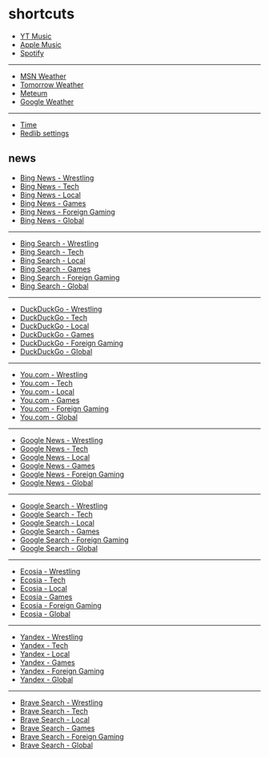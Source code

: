 # shortcuts

- [YT Music](https://music.youtube.com)
- [Apple Music](https://music.apple.com)
- [Spotify](https://open.spotify.com)

---

- [MSN Weather](https://www.msn.com/en-us/weather/maps/radar)
- [Tomorrow Weather](https://weather.tomorrow.io)
- [Meteum](https://meteum.ai/weather/search)
- [Google Weather](https://www.google.com/search?q=weather&udm=0&safe=off)

---

- [Time](https://time.is/?c=d3l1_3F_3j1_3Y1_3WXth2i2s.TAXfmrXc1Xo480Xz1Xa1Xb51ea29.4e4185.28571f.2d99db.abbd8.1bb85e.1c3b23Xw1Xv20240528Xh0Xi1XZ1XmXuXB1Xs0)
- [Redlib settings](https://redlib.freedit.eu/settings/restore/?theme=system&front_page=default&layout=card&wide=off&post_sort=top&comment_sort=top&show_nsfw=on&use_hls=off&hide_hls_notification=off&hide_awards=off&fixed_navbar=on&subscriptions=&filters=)

## news

- [Bing News - Wrestling](https://www.bing.com/news/search?q=%22ringsidenews%20com%22%20OR%20%22wrestlinginc%20com%22%20OR%20%22fightful%20com%22%20OR%20site%3Aringsidenews.com%20OR%20site%3Awrestlinginc.com%20OR%20site%3Afightful.com&qft=interval%3d"7")
- [Bing News - Tech](https://www.bing.com/news/search?q=msft%20OR%20aapl%20OR%20goog%20OR%20anthropic%20OR%20openai%20OR%20perplexity%20OR%20ios%20OR%20windows%20OR%20starlink&qft=interval%3d"7")
- [Bing News - Local](https://www.bing.com/news/search?q=%22newsinfo%20inquirer%20net%22%20OR%20%22news%20abs%20cbn%20com%20news%22%20OR%20%22philstar%20com%20nation%22%20OR%20%22gmanetwork%20com%20news%20topstories%20metro%22%20OR%20%22gmanetwork%20com%20news%20topstories%20nation%22%20OR%20%22gmanetwork%20com%20news%20balitambayan%22%20OR%20site%3Anewsinfo.inquirer.net%20OR%20site%3Anews.abs-cbn.com%2Fnews%20OR%20site%3Aphilstar.com%2Fnation%20OR%20site%3Agmanetwork.com%2Fnews%2Ftopstories%2Fmetro%20OR%20site%3Agmanetwork.com%2Fnews%2Ftopstories%2Fnation%20OR%20site%3Agmanetwork.com%2Fnews%2Fbalitambayan&qft=interval%3d"7")
- [Bing News - Games](https://www.bing.com/news/search?q=genshin+OR+valorant+OR+%28league+"of+legends"%29+OR+wuthering+OR+%28smash+bros%29+OR+ntes+OR+ttwo+OR+ea&qft=interval%3d"7")
- [Bing News - Foreign Gaming](https://www.bing.com/news/search?q=(%E8%8B%B1%E9%9B%84%E8%81%94%E7%9B%9F+OR+%E6%97%A0%E7%95%8F%E5%A5%91%E7%BA%A6+OR+(%E3%83%AA%E3%83%BC%E3%82%B0%E3%83%BB%E3%82%AA%E3%83%96%E3%83%BB%E3%83%AC%E3%82%B8%E3%82%A7%E3%83%B3%E3%83%89)+OR+%E3%83%B4%E3%82%A1%E3%83%AD%E3%83%A9%E3%83%B3%E3%83%88+OR+(%EB%A6%AC%EA%B7%B8+%EC%98%A4%EB%B8%8C+%EB%A0%88%EC%A0%84%EB%93%9C)+OR+(%EB%B0%9C%EB%A1%9C%EB%9E%80%ED%8A%B8)+OR+valorant+OR+(league+of+legends)+OR+vct+OR+lck+OR+lpl+OR+lec+OR+lcs)+site:weibo.com+OR+site:weibo.cn+OR+site:hupu.com+OR+site:shirataba.net+OR+site:5ch.net+OR+site:nate.com+OR+site:naver.com&qft=interval%3d"7")
- [Bing News - Global](https://www.bing.com/news/search?q=%22channelnewsasia%20com%20world%22%20OR%20%22france24%20com%20en%20live%20news%22%20OR%20%20%22scmp%20com%20news%20world%22%20OR%20%22reuters%20com%20world%22%20OR%20site%3Achannelnewsasia.com%2Fworld%20OR%20site%3Afrance24.com%2Fen%2Flive-news%20OR%20site%3Ascmp.com%2Fnews%2Fworld%20OR%20site%3Areuters.com%2Fworld&qft=interval%3d"7")
<!-- Format: - [Bing News - *queryTitle*](https://www.bing.com/news/search?q=[query]&qft=interval%3d"7") -->

---

- [Bing Search - Wrestling](https://www.bing.com/search?q=%22ringsidenews%20com%22%20OR%20%22wrestlinginc%20com%22%20OR%20%22fightful%20com%22%20OR%20site%3Aringsidenews.com%20OR%20site%3Awrestlinginc.com%20OR%20site%3Afightful.com&filters=ex1%3a%22ez1%22&mkt=en-US&setlang=en-us)
- [Bing Search - Tech](https://www.bing.com/search?q=msft%20OR%20aapl%20OR%20goog%20OR%20anthropic%20OR%20openai%20OR%20perplexity%20OR%20ios%20OR%20windows%20OR%20starlink&filters=ex1%3a%22ez1%22&mkt=en-US&setlang=en-us)
- [Bing Search - Local](https://www.bing.com/search?q=%22newsinfo%20inquirer%20net%22%20OR%20%22news%20abs%20cbn%20com%20news%22%20OR%20%22philstar%20com%20nation%22%20OR%20%22gmanetwork%20com%20news%20topstories%20metro%22%20OR%20%22gmanetwork%20com%20news%20topstories%20nation%22%20OR%20%22gmanetwork%20com%20news%20balitambayan%22%20OR%20site%3Anewsinfo.inquirer.net%20OR%20site%3Anews.abs-cbn.com%2Fnews%20OR%20site%3Aphilstar.com%2Fnation%20OR%20site%3Agmanetwork.com%2Fnews%2Ftopstories%2Fmetro%20OR%20site%3Agmanetwork.com%2Fnews%2Ftopstories%2Fnation%20OR%20site%3Agmanetwork.com%2Fnews%2Fbalitambayan&filters=ex1%3a%22ez1%22&mkt=en-US&setlang=en-us)
- [Bing Search - Games](https://www.bing.com/search?q=genshin+OR+valorant+OR+%28league+"of+legends"%29+OR+wuthering+OR+%28smash+bros%29+OR+ntes+OR+ttwo+OR+ea&filters=ex1%3a%22ez1%22&mkt=en-US&setlang=en-us)
- [Bing Search - Foreign Gaming](https://www.bing.com/search?q=(%E8%8B%B1%E9%9B%84%E8%81%94%E7%9B%9F+OR+%E6%97%A0%E7%95%8F%E5%A5%91%E7%BA%A6+OR+(%E3%83%AA%E3%83%BC%E3%82%B0%E3%83%BB%E3%82%AA%E3%83%96%E3%83%BB%E3%83%AC%E3%82%B8%E3%82%A7%E3%83%B3%E3%83%89)+OR+%E3%83%B4%E3%82%A1%E3%83%AD%E3%83%A9%E3%83%B3%E3%83%88+OR+(%EB%A6%AC%EA%B7%B8+%EC%98%A4%EB%B8%8C+%EB%A0%88%EC%A0%84%EB%93%9C)+OR+(%EB%B0%9C%EB%A1%9C%EB%9E%80%ED%8A%B8)+OR+valorant+OR+(league+of+legends)+OR+vct+OR+lck+OR+lpl+OR+lec+OR+lcs)+site:weibo.com+OR+site:weibo.cn+OR+site:hupu.com+OR+site:shirataba.net+OR+site:5ch.net+OR+site:nate.com+OR+site:naver.com&filters=ex1%3a%22ez1%22&mkt=en-US&setlang=en-us)
- [Bing Search - Global](https://www.bing.com/search?q=%22channelnewsasia%20com%20world%22%20OR%20%22france24%20com%20en%20live%20news%22%20OR%20%20%22scmp%20com%20news%20world%22%20OR%20%22reuters%20com%20world%22%20OR%20site%3Achannelnewsasia.com%2Fworld%20OR%20site%3Afrance24.com%2Fen%2Flive-news%20OR%20site%3Ascmp.com%2Fnews%2Fworld%20OR%20site%3Areuters.com%2Fworld&filters=ex1%3a%22ez1%22&mkt=en-US&setlang=en-us)
<!-- Format: - [Bing Search - *queryTitle*](https://www.bing.com/search?q=[query]&filters=ex1%3a%22ez1%22&mkt=en-US&setlang=en-us) -->

---

- [DuckDuckGo - Wrestling](https://duckduckgo.com/?q=%22ringsidenews%20com%22%20OR%20%22wrestlinginc%20com%22%20OR%20%22fightful%20com%22%20OR%20site%3Aringsidenews.com%20OR%20site%3Awrestlinginc.com%20OR%20site%3Afightful.com&df=d&assist=true)
- [DuckDuckGo - Tech](https://duckduckgo.com/?q=msft%20OR%20aapl%20OR%20goog%20OR%20anthropic%20OR%20openai%20OR%20perplexity%20OR%20ios%20OR%20windows%20OR%20starlink&df=d)
- [DuckDuckGo - Local](https://duckduckgo.com/?q=%22newsinfo%20inquirer%20net%22%20OR%20%22news%20abs%20cbn%20com%20news%22%20OR%20%22philstar%20com%20nation%22%20OR%20%22gmanetwork%20com%20news%20topstories%20metro%22%20OR%20%22gmanetwork%20com%20news%20topstories%20nation%22%20OR%20%22gmanetwork%20com%20news%20balitambayan%22%20OR%20site%3Anewsinfo.inquirer.net%20OR%20site%3Anews.abs-cbn.com%2Fnews%20OR%20site%3Aphilstar.com%2Fnation%20OR%20site%3Agmanetwork.com%2Fnews%2Ftopstories%2Fmetro%20OR%20site%3Agmanetwork.com%2Fnews%2Ftopstories%2Fnation%20OR%20site%3Agmanetwork.com%2Fnews%2Fbalitambayan&df=d&assist=true)
- [DuckDuckGo - Games](https://duckduckgo.com/?q=genshin+OR+valorant+OR+%28league+"of+legends"%29+OR+wuthering+OR+%28smash+bros%29+OR+ntes+OR+ttwo+OR+ea&df=d&assist=true)
- [DuckDuckGo - Foreign Gaming](https://duckduckgo.com/?q=(%E8%8B%B1%E9%9B%84%E8%81%94%E7%9B%9F+OR+%E6%97%A0%E7%95%8F%E5%A5%91%E7%BA%A6+OR+(%E3%83%AA%E3%83%BC%E3%82%B0%E3%83%BB%E3%82%AA%E3%83%96%E3%83%BB%E3%83%AC%E3%82%B8%E3%82%A7%E3%83%B3%E3%83%89)+OR+%E3%83%B4%E3%82%A1%E3%83%AD%E3%83%A9%E3%83%B3%E3%83%88+OR+(%EB%A6%AC%EA%B7%B8+%EC%98%A4%EB%B8%8C+%EB%A0%88%EC%A0%84%EB%93%9C)+OR+(%EB%B0%9C%EB%A1%9C%EB%9E%80%ED%8A%B8)+OR+valorant+OR+(league+of+legends)+OR+vct+OR+lck+OR+lpl+OR+lec+OR+lcs)+site:weibo.com+OR+site:weibo.cn+OR+site:hupu.com+OR+site:shirataba.net+OR+site:5ch.net+OR+site:nate.com+OR+site:naver.com&df=d&assist=true)
- [DuckDuckGo - Global](https://duckduckgo.com/?q=%22channelnewsasia%20com%20world%22%20OR%20%22france24%20com%20en%20live%20news%22%20OR%20%20%22scmp%20com%20news%20world%22%20OR%20%22reuters%20com%20world%22%20OR%20site%3Achannelnewsasia.com%2Fworld%20OR%20site%3Afrance24.com%2Fen%2Flive-news%20OR%20site%3Ascmp.com%2Fnews%2Fworld%20OR%20site%3Areuters.com%2Fworld&df=d&assist=true)
<!-- Format: - [DuckDuckGo - *queryTitle*](https://duckduckgo.com/?q=[query]&df=d&assist=true) -->

---

- [You.com - Wrestling](https://you.com/search?q=%22ringsidenews%20com%22%20OR%20%22wrestlinginc%20com%22%20OR%20%22fightful%20com%22%20OR%20site%3Aringsidenews.com%20OR%20site%3Awrestlinginc.com%20OR%20site%3Afightful.com)
- [You.com - Tech](https://you.com/search?q=msft%20OR%20aapl%20OR%20goog%20OR%20anthropic%20OR%20openai%20OR%20perplexity%20OR%20ios%20OR%20windows%20OR%20starlink)
- [You.com - Local](https://you.com/search?q=%22newsinfo%20inquirer%20net%22%20OR%20%22news%20abs%20cbn%20com%20news%22%20OR%20%22philstar%20com%20nation%22%20OR%20%22gmanetwork%20com%20news%20topstories%20metro%22%20OR%20%22gmanetwork%20com%20news%20topstories%20nation%22%20OR%20%22gmanetwork%20com%20news%20balitambayan%22%20OR%20site%3Anewsinfo.inquirer.net%20OR%20site%3Anews.abs-cbn.com%2Fnews%20OR%20site%3Aphilstar.com%2Fnation%20OR%20site%3Agmanetwork.com%2Fnews%2Ftopstories%2Fmetro%20OR%20site%3Agmanetwork.com%2Fnews%2Ftopstories%2Fnation%20OR%20site%3Agmanetwork.com%2Fnews%2Fbalitambayan)
- [You.com - Games](https://you.com/search?q=genshin+OR+valorant+OR+%28league+"of+legends"%29+OR+wuthering+OR+%28smash+bros%29+OR+ntes+OR+ttwo+OR+ea)
- [You.com - Foreign Gaming](https://you.com/search?q=(%E8%8B%B1%E9%9B%84%E8%81%94%E7%9B%9F+OR+%E6%97%A0%E7%95%8F%E5%A5%91%E7%BA%A6+OR+(%E3%83%AA%E3%83%BC%E3%82%B0%E3%83%BB%E3%82%AA%E3%83%96%E3%83%BB%E3%83%AC%E3%82%B8%E3%82%A7%E3%83%B3%E3%83%89)+OR+%E3%83%B4%E3%82%A1%E3%83%AD%E3%83%A9%E3%83%B3%E3%83%88+OR+(%EB%A6%AC%EA%B7%B8+%EC%98%A4%EB%B8%8C+%EB%A0%88%EC%A0%84%EB%93%9C)+OR+(%EB%B0%9C%EB%A1%9C%EB%9E%80%ED%8A%B8)+OR+valorant+OR+(league+of+legends)+OR+vct+OR+lck+OR+lpl+OR+lec+OR+lcs)+site:weibo.com+OR+site:weibo.cn+OR+site:hupu.com+OR+site:shirataba.net+OR+site:5ch.net+OR+site:nate.com+OR+site:naver.com)
- [You.com - Global](https://you.com/search?q=%22channelnewsasia%20com%20world%22%20OR%20%22france24%20com%20en%20live%20news%22%20OR%20%20%22scmp%20com%20news%20world%22%20OR%20%22reuters%20com%20world%22%20OR%20site%3Achannelnewsasia.com%2Fworld%20OR%20site%3Afrance24.com%2Fen%2Flive-news%20OR%20site%3Ascmp.com%2Fnews%2Fworld%20OR%20site%3Areuters.com%2Fworld)
<!-- Format: - [You.com - *queryTitle*](https://you.com/search?q=[query]) -->

---

- [Google News - Wrestling](https://news.google.com/search?q=%22ringsidenews%20com%22%20OR%20%22wrestlinginc%20com%22%20OR%20%22fightful%20com%22%20OR%20site%3Aringsidenews.com%20OR%20site%3Awrestlinginc.com%20OR%20site%3Afightful.com%20when%3A1d)
- [Google News - Tech](https://news.google.com/search?q=msft%20OR%20aapl%20OR%20goog%20OR%20anthropic%20OR%20openai%20OR%20perplexity%20OR%20ios%20OR%20windows%20OR%20starlink%20when%3A1d)
- [Google News - Local](https://news.google.com/search?q=%22newsinfo%20inquirer%20net%22%20OR%20%22news%20abs%20cbn%20com%20news%22%20OR%20%22philstar%20com%20nation%22%20OR%20%22gmanetwork%20com%20news%20topstories%20metro%22%20OR%20%22gmanetwork%20com%20news%20topstories%20nation%22%20OR%20%22gmanetwork%20com%20news%20balitambayan%22%20OR%20site%3Anewsinfo.inquirer.net%20OR%20site%3Anews.abs-cbn.com%2Fnews%20OR%20site%3Aphilstar.com%2Fnation%20OR%20site%3Agmanetwork.com%2Fnews%2Ftopstories%2Fmetro%20OR%20site%3Agmanetwork.com%2Fnews%2Ftopstories%2Fnation%20OR%20site%3Agmanetwork.com%2Fnews%2Fbalitambayan%20when%3A1d)
- [Google News - Games](https://news.google.com/search?q=genshin+OR+valorant+OR+%28league+"of+legends"%29+OR+wuthering+OR+%28smash+bros%29+OR+ntes+OR+ttwo+OR+ea%20when%3A1d)
- [Google News - Foreign Gaming](https://news.google.com/search?q=(%E8%8B%B1%E9%9B%84%E8%81%94%E7%9B%9F+OR+%E6%97%A0%E7%95%8F%E5%A5%91%E7%BA%A6+OR+(%E3%83%AA%E3%83%BC%E3%82%B0%E3%83%BB%E3%82%AA%E3%83%96%E3%83%BB%E3%83%AC%E3%82%B8%E3%82%A7%E3%83%B3%E3%83%89)+OR+%E3%83%B4%E3%82%A1%E3%83%AD%E3%83%A9%E3%83%B3%E3%83%88+OR+(%EB%A6%AC%EA%B7%B8+%EC%98%A4%EB%B8%8C+%EB%A0%88%EC%A0%84%EB%93%9C)+OR+(%EB%B0%9C%EB%A1%9C%EB%9E%80%ED%8A%B8)+OR+valorant+OR+(league+of+legends)+OR+vct+OR+lck+OR+lpl+OR+lec+OR+lcs)+site:weibo.com+OR+site:weibo.cn+OR+site:hupu.com+OR+site:shirataba.net+OR+site:5ch.net+OR+site:nate.com+OR+site:naver.com%20when%3A1d)
- [Google News - Global](https://news.google.com/search?q=%22channelnewsasia%20com%20world%22%20OR%20%22france24%20com%20en%20live%20news%22%20OR%20%20%22scmp%20com%20news%20world%22%20OR%20%22reuters%20com%20world%22%20OR%20site%3Achannelnewsasia.com%2Fworld%20OR%20site%3Afrance24.com%2Fen%2Flive-news%20OR%20site%3Ascmp.com%2Fnews%2Fworld%20OR%20site%3Areuters.com%2Fworld%20when%3A1d)
<!-- Format: - [Google News - *queryTitle*](https://news.google.com/search?q=[query]%20when%3A1d) -->

---

- [Google Search - Wrestling](https://www.google.com/search?q=%22ringsidenews%20com%22%20OR%20%22wrestlinginc%20com%22%20OR%20%22fightful%20com%22%20OR%20site%3Aringsidenews.com%20OR%20site%3Awrestlinginc.com%20OR%20site%3Afightful.com&udm=1&tbs=qdr:d&safe=off)
- [Google Search - Tech](https://www.google.com/search?q=msft%20OR%20aapl%20OR%20goog%20OR%20anthropic%20OR%20openai%20OR%20perplexity%20OR%20ios%20OR%20windows%20OR%20starlink&udm=1&tbs=qdr:d&safe=off)
- [Google Search - Local](https://www.google.com/search?q=%22newsinfo%20inquirer%20net%22%20OR%20%22news%20abs%20cbn%20com%20news%22%20OR%20%22philstar%20com%20nation%22%20OR%20%22gmanetwork%20com%20news%20topstories%20metro%22%20OR%20%22gmanetwork%20com%20news%20topstories%20nation%22%20OR%20%22gmanetwork%20com%20news%20balitambayan%22%20OR%20site%3Anewsinfo.inquirer.net%20OR%20site%3Anews.abs-cbn.com%2Fnews%20OR%20site%3Aphilstar.com%2Fnation%20OR%20site%3Agmanetwork.com%2Fnews%2Ftopstories%2Fmetro%20OR%20site%3Agmanetwork.com%2Fnews%2Ftopstories%2Fnation%20OR%20site%3Agmanetwork.com%2Fnews%2Fbalitambayan&udm=1&tbs=qdr:d&safe=off)
- [Google Search - Games](https://www.google.com/search?q=genshin+OR+valorant+OR+%28league+"of+legends"%29+OR+wuthering+OR+%28smash+bros%29+OR+ntes+OR+ttwo+OR+ea&udm=1&tbs=qdr:d&safe=off)
- [Google Search - Foreign Gaming](https://www.google.com/search?q=(%E8%8B%B1%E9%9B%84%E8%81%94%E7%9B%9F+OR+%E6%97%A0%E7%95%8F%E5%A5%91%E7%BA%A6+OR+(%E3%83%AA%E3%83%BC%E3%82%B0%E3%83%BB%E3%82%AA%E3%83%96%E3%83%BB%E3%83%AC%E3%82%B8%E3%82%A7%E3%83%B3%E3%83%89)+OR+%E3%83%B4%E3%82%A1%E3%83%AD%E3%83%A9%E3%83%B3%E3%83%88+OR+(%EB%A6%AC%EA%B7%B8+%EC%98%A4%EB%B8%8C+%EB%A0%88%EC%A0%84%EB%93%9C)+OR+(%EB%B0%9C%EB%A1%9C%EB%9E%80%ED%8A%B8)+OR+valorant+OR+(league+of+legends)+OR+vct+OR+lck+OR+lpl+OR+lec+OR+lcs)+site:weibo.com+OR+site:weibo.cn+OR+site:hupu.com+OR+site:shirataba.net+OR+site:5ch.net+OR+site:nate.com+OR+site:naver.com&udm=1&tbs=qdr:d&safe=off)
- [Google Search - Global](https://www.google.com/search?q=%22channelnewsasia%20com%20world%22%20OR%20%22france24%20com%20en%20live%20news%22%20OR%20%20%22scmp%20com%20news%20world%22%20OR%20%22reuters%20com%20world%22%20OR%20site%3Achannelnewsasia.com%2Fworld%20OR%20site%3Afrance24.com%2Fen%2Flive-news%20OR%20site%3Ascmp.com%2Fnews%2Fworld%20OR%20site%3Areuters.com%2Fworld&udm=1&tbs=qdr:d&safe=off)
<!-- Format: - [Google Search - *queryTitle*](https://www.google.com/search?q=[query]&udm=1&tbs=qdr:d&safe=off) -->

---

- [Ecosia - Wrestling](https://www.ecosia.org/search?q=%22ringsidenews%20com%22%20OR%20%22wrestlinginc%20com%22%20OR%20%22fightful%20com%22%20OR%20site%3Aringsidenews.com%20OR%20site%3Awrestlinginc.com%20OR%20site%3Afightful.com&freshness=day)
- [Ecosia - Tech](https://www.ecosia.org/search?q=msft%20OR%20aapl%20OR%20goog%20OR%20anthropic%20OR%20openai%20OR%20perplexity%20OR%20ios%20OR%20windows%20OR%20starlink&freshness=day)
- [Ecosia - Local](https://www.ecosia.org/search?q=%22newsinfo%20inquirer%20net%22%20OR%20%22news%20abs%20cbn%20com%20news%22%20OR%20%22philstar%20com%20nation%22%20OR%20%22gmanetwork%20com%20news%20topstories%20metro%22%20OR%20%22gmanetwork%20com%20news%20topstories%20nation%22%20OR%20%22gmanetwork%20com%20news%20balitambayan%22%20OR%20site%3Anewsinfo.inquirer.net%20OR%20site%3Anews.abs-cbn.com%2Fnews%20OR%20site%3Aphilstar.com%2Fnation%20OR%20site%3Agmanetwork.com%2Fnews%2Ftopstories%2Fmetro%20OR%20site%3Agmanetwork.com%2Fnews%2Ftopstories%2Fnation%20OR%20site%3Agmanetwork.com%2Fnews%2Fbalitambayan&freshness=day)
- [Ecosia - Games](https://www.ecosia.org/search?q=genshin+OR+valorant+OR+%28league+"of+legends"%29+OR+wuthering+OR+%28smash+bros%29+OR+ntes+OR+ttwo+OR+ea&freshness=day)
- [Ecosia - Foreign Gaming](https://www.ecosia.org/search?q=(%E8%8B%B1%E9%9B%84%E8%81%94%E7%9B%9F+OR+%E6%97%A0%E7%95%8F%E5%A5%91%E7%BA%A6+OR+(%E3%83%AA%E3%83%BC%E3%82%B0%E3%83%BB%E3%82%AA%E3%83%96%E3%83%BB%E3%83%AC%E3%82%B8%E3%82%A7%E3%83%B3%E3%83%89)+OR+%E3%83%B4%E3%82%A1%E3%83%AD%E3%83%A9%E3%83%B3%E3%83%88+OR+(%EB%A6%AC%EA%B7%B8+%EC%98%A4%EB%B8%8C+%EB%A0%88%EC%A0%84%EB%93%9C)+OR+(%EB%B0%9C%EB%A1%9C%EB%9E%80%ED%8A%B8)+OR+valorant+OR+(league+of+legends)+OR+vct+OR+lck+OR+lpl+OR+lec+OR+lcs)+site:weibo.com+OR+site:weibo.cn+OR+site:hupu.com+OR+site:shirataba.net+OR+site:5ch.net+OR+site:nate.com+OR+site:naver.com&freshness=day)
- [Ecosia - Global](https://www.ecosia.org/search?q=%22channelnewsasia%20com%20world%22%20OR%20%22france24%20com%20en%20live%20news%22%20OR%20%20%22scmp%20com%20news%20world%22%20OR%20%22reuters%20com%20world%22%20OR%20site%3Achannelnewsasia.com%2Fworld%20OR%20site%3Afrance24.com%2Fen%2Flive-news%20OR%20site%3Ascmp.com%2Fnews%2Fworld%20OR%20site%3Areuters.com%2Fworld&freshness=day)
<!-- Format: - [Ecosia - *queryTitle*](https://www.ecosia.org/search?q=[query]&freshness=day) -->

---

- [Yandex - Wrestling](https://yandex.com/search/?text=%22ringsidenews%20com%22%20OR%20%22wrestlinginc%20com%22%20OR%20%22fightful%20com%22%20OR%20site%3Aringsidenews.com%20OR%20site%3Awrestlinginc.com%20OR%20site%3Afightful.com&within=77)
- [Yandex - Tech](https://yandex.com/search/?text=msft%20OR%20aapl%20OR%20goog%20OR%20anthropic%20OR%20openai%20OR%20perplexity%20OR%20ios%20OR%20windows%20OR%20starlink&within=77)
- [Yandex - Local](https://yandex.com/search/?text=%22newsinfo%20inquirer%20net%22%20OR%20%22news%20abs%20cbn%20com%20news%22%20OR%20%22philstar%20com%20nation%22%20OR%20%22gmanetwork%20com%20news%20topstories%20metro%22%20OR%20%22gmanetwork%20com%20news%20topstories%20nation%22%20OR%20%22gmanetwork%20com%20news%20balitambayan%22%20OR%20site%3Anewsinfo.inquirer.net%20OR%20site%3Anews.abs-cbn.com%2Fnews%20OR%20site%3Aphilstar.com%2Fnation%20OR%20site%3Agmanetwork.com%2Fnews%2Ftopstories%2Fmetro%20OR%20site%3Agmanetwork.com%2Fnews%2Ftopstories%2Fnation%20OR%20site%3Agmanetwork.com%2Fnews%2Fbalitambayan&within=77)
- [Yandex - Games](https://yandex.com/search/?text=genshin+OR+valorant+OR+%28league+"of+legends"%29+OR+wuthering+OR+%28smash+bros%29+OR+ntes+OR+ttwo+OR+ea&within=77)
- [Yandex - Foreign Gaming](https://yandex.com/search?text=(%E8%8B%B1%E9%9B%84%E8%81%94%E7%9B%9F+OR+%E6%97%A0%E7%95%8F%E5%A5%91%E7%BA%A6+OR+(%E3%83%AA%E3%83%BC%E3%82%B0%E3%83%BB%E3%82%AA%E3%83%96%E3%83%BB%E3%83%AC%E3%82%B8%E3%82%A7%E3%83%B3%E3%83%89)+OR+%E3%83%B4%E3%82%A1%E3%83%AD%E3%83%A9%E3%83%B3%E3%83%88+OR+(%EB%A6%AC%EA%B7%B8+%EC%98%A4%EB%B8%8C+%EB%A0%88%EC%A0%84%EB%93%9C)+OR+(%EB%B0%9C%EB%A1%9C%EB%9E%80%ED%8A%B8)+OR+valorant+OR+(league+of+legends)+OR+vct+OR+lck+OR+lpl+OR+lec+OR+lcs)+site:weibo.com+OR+site:weibo.cn+OR+site:hupu.com+OR+site:shirataba.net+OR+site:5ch.net+OR+site:nate.com+OR+site:naver.com&within=77)
- [Yandex - Global](https://yandex.com/search/?text=%22channelnewsasia%20com%20world%22%20OR%20%22france24%20com%20en%20live%20news%22%20OR%20%20%22scmp%20com%20news%20world%22%20OR%20%22reuters%20com%20world%22%20OR%20site%3Achannelnewsasia.com%2Fworld%20OR%20site%3Afrance24.com%2Fen%2Flive-news%20OR%20site%3Ascmp.com%2Fnews%2Fworld%20OR%20site%3Areuters.com%2Fworld&within=77)
<!-- Format: - [Yandex - *queryTitle*](https://yandex.com/search/?text=[query]&within=77) -->

---

- [Brave Search - Wrestling](https://search.brave.com/search?q=%22ringsidenews%20com%22%20OR%20%22wrestlinginc%20com%22%20OR%20%22fightful%20com%22%20OR%20site%3Aringsidenews.com%20OR%20site%3Awrestlinginc.com%20OR%20site%3Afightful.com&tf=pd)
- [Brave Search - Tech](https://search.brave.com/search?q=msft%20OR%20aapl%20OR%20goog%20OR%20anthropic%20OR%20openai%20OR%20perplexity%20OR%20ios%20OR%20windows%20OR%20starlink&tf=pd)
- [Brave Search - Local](https://search.brave.com/search?q=%22newsinfo%20inquirer%20net%22%20OR%20%22news%20abs%20cbn%20com%20news%22%20OR%20%22philstar%20com%20nation%22%20OR%20%22gmanetwork%20com%20news%20topstories%20metro%22%20OR%20%22gmanetwork%20com%20news%20topstories%20nation%22%20OR%20%22gmanetwork%20com%20news%20balitambayan%22%20OR%20site%3Anewsinfo.inquirer.net%20OR%20site%3Anews.abs-cbn.com%2Fnews%20OR%20site%3Aphilstar.com%2Fnation%20OR%20site%3Agmanetwork.com%2Fnews%2Ftopstories%2Fmetro%20OR%20site%3Agmanetwork.com%2Fnews%2Ftopstories%2Fnation%20OR%20site%3Agmanetwork.com%2Fnews%2Fbalitambayan&tf=pd)
- [Brave Search - Games](https://search.brave.com/search?q=genshin+OR+valorant+OR+%28league+"of+legends"%29+OR+wuthering+OR+%28smash+bros%29+OR+ntes+OR+ttwo+OR+ea&tf=pd)
- [Brave Search - Foreign Gaming](https://search.brave.com/search?q=(%E8%8B%B1%E9%9B%84%E8%81%94%E7%9B%9F+OR+%E6%97%A0%E7%95%8F%E5%A5%91%E7%BA%A6+OR+(%E3%83%AA%E3%83%BC%E3%82%B0%E3%83%BB%E3%82%AA%E3%83%96%E3%83%BB%E3%83%AC%E3%82%B8%E3%82%A7%E3%83%B3%E3%83%89)+OR+%E3%83%B4%E3%82%A1%E3%83%AD%E3%83%A9%E3%83%B3%E3%83%88+OR+(%EB%A6%AC%EA%B7%B8+%EC%98%A4%EB%B8%8C+%EB%A0%88%EC%A0%84%EB%93%9C)+OR+(%EB%B0%9C%EB%A1%9C%EB%9E%80%ED%8A%B8)+OR+valorant+OR+(league+of+legends)+OR+vct+OR+lck+OR+lpl+OR+lec+OR+lcs)+site:weibo.com+OR+site:weibo.cn+OR+site:hupu.com+OR+site:shirataba.net+OR+site:5ch.net+OR+site:nate.com+OR+site:naver.com&tf=pd)
- [Brave Search - Global](https://search.brave.com/search?q=%22channelnewsasia%20com%20world%22%20OR%20%22france24%20com%20en%20live%20news%22%20OR%20%20%22scmp%20com%20news%20world%22%20OR%20%22reuters%20com%20world%22%20OR%20site%3Achannelnewsasia.com%2Fworld%20OR%20site%3Afrance24.com%2Fen%2Flive-news%20OR%20site%3Ascmp.com%2Fnews%2Fworld%20OR%20site%3Areuters.com%2Fworld&qs=n&form=QBRE&sp=-1&lq=1&pq=%22channelnewsasia%20com%20world%22%20or%20%22france24%20com%20en%20live%20news%22%20or%20%20%22scmp%20com%20news%20world%22%20or%20%22reuters%20com%20worl%22%20or%20site%3Achannelnewsasia.com%2Fworld%20or%20site%3Afrance24.com%2Fen%2Flive-news%20or%20site%3Ascmp.com%2Fnews%2Fworld%20or%20site%3Areuters.com%2Fworld&tf=pd)
<!-- Format: - [Brave Search - *queryTitle*](https://search.brave.com/search?q=[query]&tf=pd) -->
